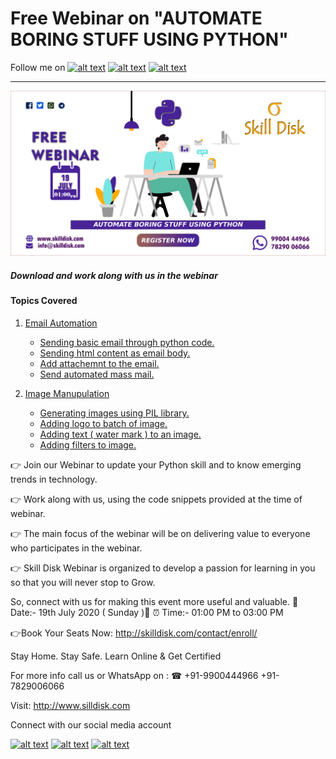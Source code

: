 # Free Webinar on "AUTOMATE BORING STUFF USING PYTHON"
Follow me on [![alt text][1.1]][1]
[![alt text][2.1]][2]
[![alt text][3.1]][3] 

---- 
![Webinar on AUTOMATE BORING STUFF USING PYTHON](email/banner.png)

##### Download and work along with us in the webinar
#### Topics Covered
1. [Email Automation](email)
    - [Sending basic email through python code.](email/basic_email.py)
    - [Sending html content as email body.](email/html_email.py)
    - [Add attachemnt to the email.](email/email_attachment.py)
    - [Send automated mass mail.](email/mass_mail.py)

2. [Image Manupulation](Image)
    - [Generating images using PIL library.](Image/gen_image.py)
    - [Adding logo to batch of image.](Image/logo_image.py)
    - [Adding text ( water mark ) to an image.](Image/text.py)
    - [Adding filters to image.](Image/filters.py)

👉 Join our Webinar to update your Python skill and to know emerging trends in technology.

👉 Work along with us, using the code snippets provided at the time of webinar.

👉 The main focus of the webinar will be on delivering value to everyone who participates in the webinar.

👉 Skill Disk Webinar is organized to develop a passion for learning in you so that you will never stop to Grow.

So, connect with us for making this event more useful and valuable.
🔸 Date:- 19th July 2020 ( Sunday )🔸
⏰ Time:- 01:00 PM to 03:00 PM

👉Book Your Seats Now: http://skilldisk.com/contact/enroll/

Stay Home. Stay Safe. Learn Online & Get Certified

For more info call us or WhatsApp on :
☎ +91-9900444966
+91-7829006066

Visit: http://www.silldisk.com

Connect with our social media account

[![alt text][1.1]][1]
[![alt text][2.1]][2]
[![alt text][3.1]][3] 


<!-- icons with padding -->
[1.1]: http://i.imgur.com/tXSoThF.png
[2.1]: http://i.imgur.com/P3YfQoD.png
[3.1]: http://i.imgur.com/0o48UoR.png

<!-- links to social media accounts -->
[1]: http://www.twitter.com/skilldisk
[2]: http://www.facebook.com/skilldisk
[3]: http://www.github.com/skilldisk